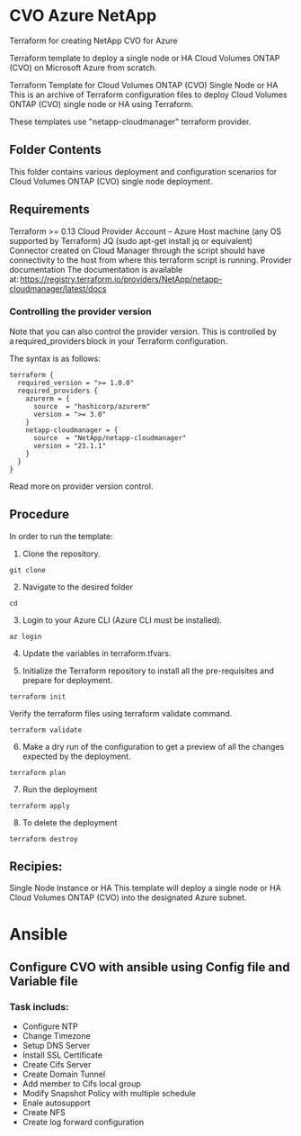 # CVO Azure NetApp
Terraform for creating NetApp CVO for Azure

Terraform template to deploy a single node or HA Cloud Volumes ONTAP (CVO) on Microsoft Azure from scratch.

Terraform Template for Cloud Volumes ONTAP (CVO) Single Node or HA
This is an archive of Terraform configuration files to deploy Cloud Volumes ONTAP (CVO) single node or HA using Terraform.

These templates use "netapp-cloudmanager" terraform provider.

## Folder Contents
This folder contains various deployment and configuration scenarios for Cloud Volumes ONTAP (CVO) single node deployment.

## Requirements
Terraform >= 0.13
Cloud Provider Account – Azure
Host machine (any OS supported by Terraform)
JQ (sudo apt-get install jq or equivalent)
Connector created on Cloud Manager through the script should have connectivity to the host from where this terraform script is running.
Provider documentation
The documentation is available at: https://registry.terraform.io/providers/NetApp/netapp-cloudmanager/latest/docs

### Controlling the provider version
Note that you can also control the provider version. This is controlled by a required_providers block in your Terraform configuration.

The syntax is as follows:
```
terraform {
  required_version = ">= 1.0.0"
  required_providers {
    azurerm = {
      source  = "hashicorp/azurerm"
      version = ">= 3.0"
    }
    netapp-cloudmanager = {
      source  = "NetApp/netapp-cloudmanager"
      version = "23.1.1"
    }
  }
}
```
Read more on provider version control.

## Procedure
In order to run the template:

1. Clone the repository.
```
git clone 
```
2. Navigate to the desired folder
```
cd 
```
3. Login to your Azure CLI (Azure CLI must be installed).
```
az login
```
4. Update the variables in terraform.tfvars.

5. Initialize the Terraform repository to install all the pre-requisites and prepare for deployment.
```
terraform init
```
Verify the terraform files using terraform validate command.
```
terraform validate
```
6. Make a dry run of the configuration to get a preview of all the changes expected by the deployment.
```
terraform plan
```
7. Run the deployment
```
terraform apply
```
8. To delete the deployment
```
terraform destroy
```
## Recipies:
Single Node Instance or HA
This template will deploy a single node or HA Cloud Volumes ONTAP (CVO) into the designated Azure subnet.

# Ansible
## Configure CVO with ansible using Config file and Variable file
### Task includs:
* Configure NTP
* Change Timezone
* Setup DNS Server
* Install SSL Certificate
* Create Cifs Server
* Create Domain Tunnel
* Add member to Cifs local group
* Modify Snapshot Policy with multiple schedule
* Enale autosupport
* Create NFS
* Create log forward configuration
